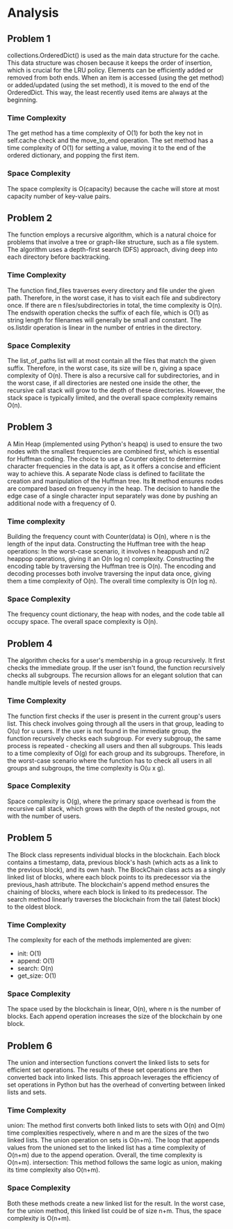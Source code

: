 # Analysis


## Problem 1
collections.OrderedDict() is used as the main data structure for the cache. This data structure was chosen because it keeps the order of insertion, which is crucial for the LRU policy. Elements can be efficiently added or removed from both ends. When an item is accessed (using the get method) or added/updated (using the set method), it is moved to the end of the OrderedDict. This way, the least recently used items are always at the beginning.
### Time Complexity
The get method has a time complexity of O(1) for both the key not in self.cache check and the move_to_end operation.
The set method has a time complexity of O(1) for setting a value, moving it to the end of the ordered dictionary, and popping the first item.
### Space Complexity
The space complexity is O(capacity) because the cache will store at most capacity number of key-value pairs.


## Problem 2
The function employs a recursive algorithm, which is a natural choice for problems that involve a tree or graph-like structure, such as a file system.
The algorithm uses a depth-first search (DFS) approach, diving deep into each directory before backtracking.
### Time Complexity
The function find_files traverses every directory and file under the given path. Therefore, in the worst case, it has to visit each file and subdirectory once. If there are n files/subdirectories in total, the time complexity is O(n).
The endswith operation checks the suffix of each file, which is O(1) as string length for filenames will generally be small and constant.
The os.listdir operation is linear in the number of entries in the directory.
### Space Complexity
The list_of_paths list will at most contain all the files that match the given suffix. Therefore, in the worst case, its size will be n, giving a space complexity of O(n).
There is also a recursive call for subdirectories, and in the worst case, if all directories are nested one inside the other, the recursive call stack will grow to the depth of these directories. However, the stack space is typically limited, and the overall space complexity remains O(n).


## Problem 3
A Min Heap (implemented using Python's heapq) is used to ensure the two nodes with the smallest frequencies are combined first, which is essential for Huffman coding.
The choice to use a Counter object to determine character frequencies in the data is apt, as it offers a concise and efficient way to achieve this.
A separate Node class is defined to facilitate the creation and manipulation of the Huffman tree. Its __lt__ method ensures nodes are compared based on frequency in the heap.
The decision to handle the edge case of a single character input separately was done by pushing an additional node with a frequency of 0.
### Time complexity
Building the frequency count with Counter(data) is O(n), where n is the length of the input data.
Constructing the Huffman tree with the heap operations: In the worst-case scenario, it involves n heappush and n/2 heappop operations, giving it an O(n log n) complexity.
Constructing the encoding table by traversing the Huffman tree is O(n).
The encoding and decoding processes both involve traversing the input data once, giving them a time complexity of O(n).
The overall time complexity is O(n log n).
### Space Complexity
The frequency count dictionary, the heap with nodes, and the code table all occupy space. The overall space complexity is O(n).


## Problem 4
The algorithm checks for a user's membership in a group recursively. It first checks the immediate group. If the user isn't found, the function recursively checks all subgroups. The recursion allows for an elegant solution that can handle multiple levels of nested groups.
### Time Complexity
The function first checks if the user is present in the current group's users list. This check involves going through all the users in that group, leading to O(u) for u users. If the user is not found in the immediate group, the function recursively checks each subgroup. For every subgroup, the same process is repeated - checking all users and then all subgroups. This leads to a time complexity of O(g) for each group and its subgroups. Therefore, in the worst-case scenario where the function has to check all users in all groups and subgroups, the time complexity is O(u x g).
### Space Complexity
Space complexity is O(g), where the primary space overhead is from the recursive call stack, which grows with the depth of the nested groups, not with the number of users.


## Problem 5
The Block class represents individual blocks in the blockchain. Each block contains a timestamp, data, previous block's hash (which acts as a link to the previous block), and its own hash.
The BlockChain class acts as a singly linked list of blocks, where each block points to its predecessor via the previous_hash attribute.
The blockchain's append method ensures the chaining of blocks, where each block is linked to its predecessor.
The search method linearly traverses the blockchain from the tail (latest block) to the oldest block.
### Time Complexity
The complexity for each of the methods implemented are given:
-	init: O(1)
-	append: O(1)
-	search: O(n)
-	get_size: O(1)
### Space Complexity
The space used by the blockchain is linear, O(n), where n is the number of blocks. Each append operation increases the size of the blockchain by one block.


## Problem 6
The union and intersection functions convert the linked lists to sets for efficient set operations.
The results of these set operations are then converted back into linked lists.
This approach leverages the efficiency of set operations in Python but has the overhead of converting between linked lists and sets.
### Time Complexity
union: The method first converts both linked lists to sets with O(n) and O(m) time complexities respectively, where n and m are the sizes of the two linked lists. The union operation on sets is O(n+m). The loop that appends values from the unioned set to the linked list has a time complexity of O(n+m) due to the append operation. Overall, the time complexity is O(n+m).
intersection: This method follows the same logic as union, making its time complexity also O(n+m).
### Space Complexity
Both these methods create a new linked list for the result. In the worst case, for the union method, this linked list could be of size n+m. Thus, the space complexity is O(n+m).